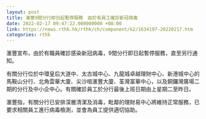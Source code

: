 ```yaml
---
layout: post
title: 滙豐9間分行即日起暫停服務　由於有員工確診新冠病毒
date: 2022-02-17 09:47:22.000000000 +08:00
link: https://news.rthk.hk/rthk/ch/component/k2/1634197-20220217.htm
categories: rthk
---
```


滙豐宣布，由於有職員確診感染新冠病毒，9間分行即日起暫停服務，直至另行通知。

有關分行位於中環皇后大道中、太古城中心、九龍城卓越理財中心、新港城中心的馬鞍山分行、北角雲華大廈、尖沙咀滙豐大廈、荃灣富華中心，以及銅鑼灣廣場二期的分行及中小企中心。有關確診員工於分行最後上班日期由上星期二至昨日。
 
滙豐指，有關分行已安排深層清潔及消毒，毗鄰的理財易中心將維持正常服務，已要求相關員工進行病毒檢測，並會為員工提供適切協助。
